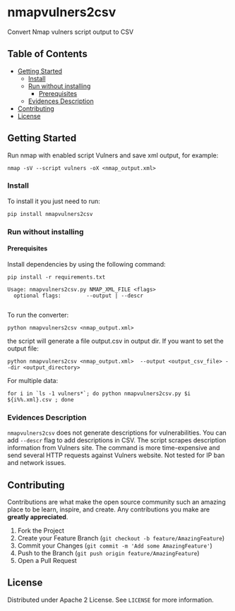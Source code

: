 # nmapvulners2csv
Convert Nmap vulners script output to CSV

## Table of Contents
- [Getting Started](#getting-started)
  - [Install](#install)
  - [Run without installing](#run-without-installing)
    - [Prerequisites](#prerequisites)
  - [Evidences Description](#evidences-description)
- [Contributing](#contributing)
- [License](#license)

## Getting Started  
Run nmap with enabled script Vulners and save xml output, for example:   
```  
nmap -sV --script vulners -oX <nmap_output.xml>  
```  

### Install
To install it you just need to run:
```
pip install nmapvulners2csv
```

### Run without installing

#### Prerequisites   
Install dependencies by using the following command:   
``` 
pip install -r requirements.txt
```

```   
Usage: nmapvulners2csv.py NMAP_XML_FILE <flags>
  optional flags:        --output | --descr
  
```  

To run the converter:   
```  
python nmapvulners2csv <nmap_output.xml>   
``` 

the script will generate a file output.csv in output dir. If you want to set the output file:   
```   
python nmapvulners2csv <nmap_output.xml>  --output <output_csv_file> --dir <output_directory>
``` 
For multiple data:   
```  
for i in `ls -1 vulners*`; do python nmapvulners2csv.py $i ${i%%.xml}.csv ; done   
``` 

### Evidences Description  
``nmapvulners2csv`` does not generate descriptions for vulnerabilities. You can add `--descr` flag to add descriptions in CSV.  The script scrapes description information from Vulners site. The command is more time-expensive and send several HTTP requests against Vulners website. Not tested for IP ban and network issues.     

## Contributing

Contributions are what make the open source community such an amazing place to be learn, inspire, and create. Any contributions you make are **greatly appreciated**.

1. Fork the Project
2. Create your Feature Branch (`git checkout -b feature/AmazingFeature`)
3. Commit your Changes (`git commit -m 'Add some AmazingFeature'`)
4. Push to the Branch (`git push origin feature/AmazingFeature`)
5. Open a Pull Request

## License
Distributed under Apache 2 License. See `LICENSE` for more information. 